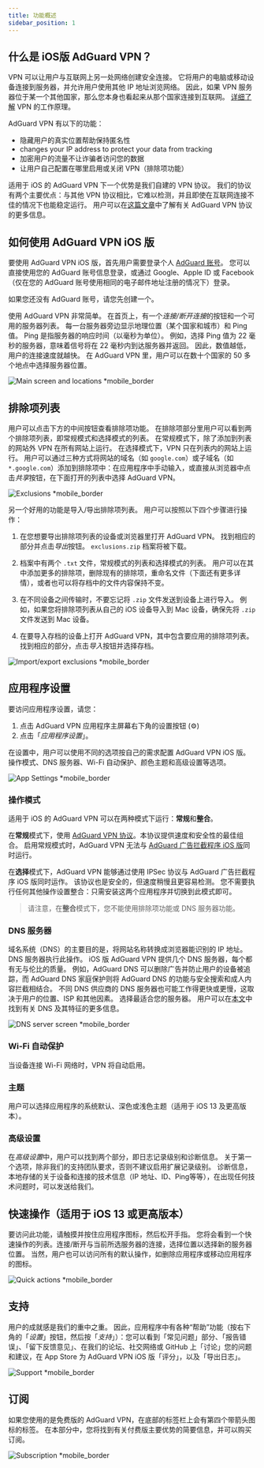 ```yaml
---
title: 功能概述
sidebar_position: 1
---
```


## 什么是 iOS版 AdGuard VPN？

VPN 可以让用户与互联网上另一处网络创建安全连接。 它将用户的电脑或移动设备连接到服务器，并允许用户使用其他 IP 地址浏览网络。 因此，如果 VPN 服务器位于某一个其他国家，那么您本身也看起来从那个国家连接到互联网。 [详细了解](/general/how-vpn-works.md) VPN 的工作原理。

AdGuard VPN 有以下的功能：

- 隐藏用户的真实位置帮助保持匿名性
- changes your IP address to protect your data from tracking
- 加密用户的流量不让诈骗者访问您的数据
- 让用户自己配置在哪里启用或关闭 VPN（排除项功能）

适用于 iOS 的 AdGuard VPN 下一个优势是我们自建的 VPN 协议。 我们的协议有两个主要优点：与其他 VPN 协议相比，它难以检测，并且即使在互联网连接不佳的情况下也能稳定运行。 用户可以在[这篇文章](../general/adguard-vpn-protocol.mdx)中了解有关 AdGuard VPN 协议的更多信息。

## 如何使用 AdGuard VPN iOS 版

要使用 AdGuard VPN iOS 版，首先用户需要登录个人 [AdGuard 账号](https://my.adguard.com/)。 您可以直接使用您的 AdGuard 账号信息登录，或通过 Google、Apple ID 或 Facebook（仅在您的 AdGuard 账号使用相同的电子邮件地址注册的情况下）登录。

如果您还没有 AdGuard 账号，请您先创建一个。

使用 AdGuard VPN 非常简单。 在首页上，有一个*连接/断开连接*的按钮和一个可用的服务器列表。 每一台服务器旁边显示地理位置（某个国家和城市）和 Ping 值。 Ping 是指服务器的响应时间（以毫秒为单位）。 例如，选择 Ping 值为 22 毫秒的服务器，意味着信号将在 22 毫秒内到达服务器并返回。 因此，数值越低，用户的连接速度就越快。 在 AdGuard VPN 里，用户可以在数十个国家的 50 多个地点中选择服务器位置。

![Main screen and locations *mobile_border](https://cdn.adguardvpn.com/content/kb/vpn/ios/1.png?123)

## 排除项列表

用户可以点击下方的中间按钮查看排除项功能。 在排除项部分里用户可以看到两个排除项列表，即常规模式和选择模式的列表。 在常规模式下，除了添加到列表的网站外 VPN 在所有网站上运行。 在选择模式下，VPN 只在列表内的网站上运行。 用户可以通过三种方式将网站的域名（如 `google.com`）或子域名（如 `*.google.com`）添加到排除项中：在应用程序中手动输入，或直接从浏览器中点击*共享*按钮，在下面打开的列表中选择 AdGuard VPN。

![Exclusions *mobile_border](https://cdn.adguardvpn.com/content/kb/vpn/ios/2.png?123)

另一个好用的功能是导入/导出排除项列表。 用户可以按照以下四个步骤进行操作：

1. 在您想要导出排除项列表的设备或浏览器里打开 AdGuard VPN。 找到相应的部分并点击*导出*按钮。 `exclusions.zip` 档案将被下载。

2. 档案中有两个 `.txt` 文件，常规模式的列表和选择模式的列表。 用户可以在其中添加更多的排除项，删除现有的排除项，重命名文件（下面还有更多详情），或者也可以将存档中的文件内容保持不变。

3. 在不同设备之间传输时，不要忘记将 `.zip` 文件发送到设备上进行导入。 例如，如果您将排除项列表从自己的 iOS 设备导入到 Mac 设备，确保先将 `.zip` 文件发送到 Mac 设备。

4. 在要导入存档的设备上打开 AdGuard VPN，其中包含要应用的排除项列表。 找到相应的部分，点击*导入*按钮并选择存档。

![Import/export exclusions *mobile_border](https://cdn.adguardvpn.com/content/kb/vpn/ios/import-export-exclusions.png)

## 应用程序设置

要访问应用程序设置，请您：

1. 点击 AdGuard VPN 应用程序主屏幕右下角的设置按钮 (⚙)
2. 点击「*应用程序设置*」。

在设置中，用户可以使用不同的选项按自己的需求配置 AdGuard VPN iOS 版。操作模式、DNS 服务器、Wi-Fi 自动保护、颜色主题和高级设置等选项。

![App Settings *mobile_border](https://cdn.adguardvpn.com/content/kb/vpn/ios/app-settings.png)

### 操作模式

适用于 iOS 的 AdGuard VPN 可以在两种模式下运行：**常规**和**整合**。

在**常规**模式下，使用 [AdGuard VPN 协议](../general/adguard-vpn-protocol.mdx)。本协议提供速度和安全性的最佳组合。 启用常规模式时，AdGuard VPN 无法与 [AdGuard 广告拦截程序 iOS 版](https://adguard.com/kb/adguard-for-ios/overview/)同时运行。

在**选择**模式下，AdGuard VPN 能够通过使用 IPSec 协议与 AdGuard 广告拦截程序 iOS 版同时运作。 该协议也是安全的，但速度稍慢且更容易检测。 您不需要执行任何其他操作设置整合：只需安装这两个应用程序并切换到此模式即可。
> 请注意，在**整合**模式下，您不能使用排除项功能或 DNS 服务器功能。

### DNS 服务器

域名系统（DNS）的主要目的是，将网站名称转换成浏览器能识别的 IP 地址。 DNS 服务器执行此操作。 iOS 版 AdGuard VPN 提供几个 DNS 服务器，每个都有无与伦比的质量。 例如，AdGuard DNS 可以删除广告并防止用户的设备被追踪，而 AdGuard DNS 家庭保护则将 AdGuard DNS 的功能与安全搜索和成人内容拦截相结合。 不同 DNS 供应商的 DNS 服务器也可能工作得更快或更慢，这取决于用户的位置、ISP 和其他因素。 选择最适合您的服务器。 用户可以在[本文](https://adguard-dns.io/kb/general/dns-filtering/#what-is-dns)中找到有关 DNS 及其特征的更多信息。

![DNS server screen *mobile_border](https://cdn.adguardvpn.com/content/kb/vpn/ios/dns-server.png)

### Wi-Fi 自动保护

当设备连接 Wi-Fi 网络时，VPN 将自动启用。

### 主题

用户可以选择应用程序的系统默认、深色或浅色主题（适用于 iOS 13 及更高版本）。

### 高级设置

在*高级设置*中，用户可以找到两个部分，即日志记录级别和诊断信息。 关于第一个选项，除非我们的支持团队要求，否则不建议启用扩展记录级别。 诊断信息，本地存储的关于设备和连接的技术信息（IP 地址、ID、Ping等等），在出现任何技术问题时，可以发送给我们。

## 快速操作（适用于 iOS 13 或更高版本）

要访问此功能，请触摸并按住应用程序图标，然后松开手指。 您将会看到一个快速操作的列表。连接/断开与当前所选服务器的连接，选择位置以选择新的服务器位置。 当然，用户也可以访问所有的默认操作，如删除应用程序或移动应用程序的图标。

![Quick actions *mobile_border](https://cdn.adguardvpn.com/content/kb/vpn/ios/quick-actions.png)

## 支持

用户的成就感是我们的重中之重。 因此，应用程序中有各种“帮助”功能（按右下角的「*设置*」按钮，然后按「*支持*」）：您可以看到「常见问题」部分、「报告错误」、「留下反馈意见」、在我们的论坛、社交网络或 GitHub 上「讨论」您的问题和建议，在 App Store 为 AdGuard VPN iOS 版「评分」，以及「导出日志」。

![Support *mobile_border](https://cdn.adguardvpn.com/content/kb/vpn/ios/support.png)

## 订阅

如果您使用的是免费版的 AdGuard VPN，在底部的标签栏上会有第四个带箭头图标的标签。 在本部分中，您将找到有关付费版主要优势的简要信息，并可以购买订阅。

![Subscription *mobile_border](https://cdn.adguardvpn.com/content/kb/vpn/ios/subscription_en.png)
